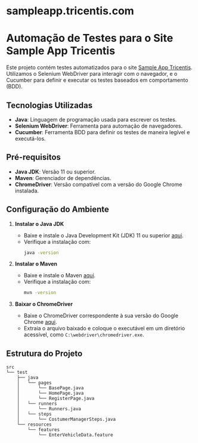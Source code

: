 # sampleapp.tricentis.com
# Automação de Testes para o Site Sample App Tricentis

Este projeto contém testes automatizados para o site [Sample App Tricentis](https://sampleapp.tricentis.com/101/app.php). Utilizamos o Selenium WebDriver para interagir com o navegador, e o Cucumber para definir e executar os testes baseados em comportamento (BDD).

## Tecnologias Utilizadas

- **Java**: Linguagem de programação usada para escrever os testes.
- **Selenium WebDriver**: Ferramenta para automação de navegadores.
- **Cucumber**: Ferramenta BDD para definir os testes de maneira legível e executá-los.

## Pré-requisitos

- **Java JDK**: Versão 11 ou superior.
- **Maven**: Gerenciador de dependências.
- **ChromeDriver**: Versão compatível com a versão do Google Chrome instalada.

## Configuração do Ambiente

1. **Instalar o Java JDK**
   - Baixe e instale o Java Development Kit (JDK) 11 ou superior [aqui](https://www.oracle.com/java/technologies/javase-jdk11-downloads.html).
   - Verifique a instalação com:
     ```sh
     java -version
     ```

2. **Instalar o Maven**
   - Baixe e instale o Maven [aqui](https://maven.apache.org/download.cgi).
   - Verifique a instalação com:
     ```sh
     mvn -version
     ```

3. **Baixar o ChromeDriver**
   - Baixe o ChromeDriver correspondente à sua versão do Google Chrome [aqui](https://sites.google.com/a/chromium.org/chromedriver/downloads).
   - Extraia o arquivo baixado e coloque o executável em um diretório acessível, como `C:\webdriver\chromedriver.exe`.

## Estrutura do Projeto

```plaintext
src
└── test
    ├── java
    │   └── pages
    │       └── BasePage.java
    │       └── HomePage.java
    │       └── RegisterPage.java
    │   └── runners
    │       └── Runners.java
    │   └── steps
    │       └── CostumerManagerSteps.java
    └── resources
        └── features
            └── EnterVehicleData.feature


